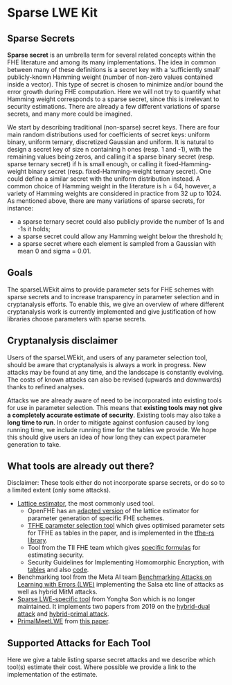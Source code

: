 # Sparse LWE Kit

## Sparse Secrets

**Sparse secret** is an umbrella term for several related concepts within the FHE literature and among its many implementations.
The idea in common between many of these definitions is a secret key with a ‘sufficiently small’ publicly-known Hamming weight (number of non-zero values contained inside a vector).
This type of secret is chosen to minimize and/or bound the error growth during FHE computation.
Here we will not try to quantify what Hamming weight corresponds to a sparse secret, since this is irrelevant to security estimations.
There are already a few different variations of sparse secrets, and many more could be imagined.

We start by describing traditional (non-sparse) secret keys.
There are four main random distributions used for coefficients of secret keys: uniform binary, uniform ternary, discretized Gaussian and uniform.
It is natural to design a secret key of size n containing h ones (resp. 1 and -1), with the remaining values being zeros, and calling it a sparse binary secret (resp. sparse ternary secret) if h is small enough, or calling it fixed-Hamming-weight binary secret (resp. fixed-Hamming-weight ternary secret).
One could define a similar secret with the uniform distribution instead.
A common choice of Hamming weight in the literature is h = 64, however, a variety of Hamming weights are considered in practice from 32 up to 1024. As mentioned above, there are many variations of sparse secrets, for instance:
- a sparse ternary secret could also publicly provide the number of 1s and -1s it holds;
- a sparse secret could allow any Hamming weight below the threshold h;
- a sparse secret where each element is sampled from a Gaussian with mean 0 and sigma = 0.01.

## Goals

The sparseLWEkit aims to provide parameter sets for FHE schemes with sparse secrets and to increase transparency in parameter selection and in cryptanalysis efforts.
To enable this, we give an overview of where different cryptanalysis work is currently implemented and give justification of how libraries choose parameters with sparse secrets.

## Cryptanalysis disclaimer

Users of the sparseLWEkit, and users of any parameter selection tool, should be aware that cryptanalysis is always a work in progress.
New attacks may be found at any time, and the landscape is constantly evolving.
The costs of known attacks can also be revised (upwards and downwards) thanks to refined analyses.

Attacks we are already aware of need to be incorporated into existing tools for use in parameter selection.
This means that **existing tools may not give a completely accurate estimate of security**.
Existing tools may also take a **long time to run**.
In order to mitigate against confusion caused by long running time, we include running time for the tables we provide.
We hope this should give users an idea of how long they can expect parameter generation to take.

<!-- Extra note: I was also wondering about what parameters there are security reductions for? Perhaps we could write about this somewhere. -->

## What tools are already out there?

Disclaimer: These tools either do not incorporate sparse secrets, or do so to a limited extent (only some attacks).

- [Lattice estimator](https://github.com/malb/lattice-estimator), the most commonly used tool.
  - OpenFHE has an [adapted version](https://github.com/openfheorg/openfhe-lattice-estimator) of the lattice estimator for parameter generation of specific
FHE schemes.
  - [TFHE parameter selection tool](https://eprint.iacr.org/2022/704) which gives optimised parameter sets for TFHE as tables in the paper, and is implemented in the [tfhe-rs library](https://github.com/zama-ai/tfhe-rs).
  - Tool from the TII FHE team which gives [specific formulas](https://eprint.iacr.org/2024/1895.pdf) for estimating security. 
  - Security Guidelines for Implementing Homomorphic Encryption, with [tables](https://eprint.iacr.org/2024/463) and also [code](https://github.com/gong-cr/FHE-Security-Guidelines).
- Benchmarking tool from the Meta AI team [Benchmarking Attacks on Learning with Errors (LWE)](https://github.com/facebookresearch/LWE-benchmarking) implementing the Salsa etc line of attacks as well as hybrid MitM attacks.
- [Sparse LWE-specific tool](https://github.com/yonghaason/SparseLWE-estimator) from Yongha Son which is no longer maintained. It implements two papers from 2019 on the [hybrid-dual attack](https://eprint.iacr.org/2019/1114) and [hybrid-primal attack](https://eprint.iacr.org/2019/1019).
- [PrimalMeetLWE](https://github.com/yonghaason/PrimalMeetLWE/tree/main/estimator) from [this paper](https://eprint.iacr.org/2022/1473).

## Supported Attacks for Each Tool

Here we give a table listing sparse secret attacks and we describe which tool(s) estimate their cost.
Where possible we provide a link to the implementation of the estimate. 

